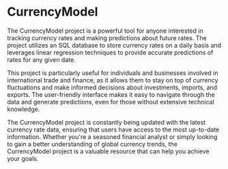 # CurrencyModel
The CurrencyModel project is a powerful tool for anyone interested in tracking currency rates and making predictions about future rates. The project utilizes an SQL database to store currency rates on a daily basis and leverages linear regression techniques to provide accurate predictions of rates for any given date.

This project is particularly useful for individuals and businesses involved in international trade and finance, as it allows them to stay on top of currency fluctuations and make informed decisions about investments, imports, and exports. The user-friendly interface makes it easy to navigate through the data and generate predictions, even for those without extensive technical knowledge.

The CurrencyModel project is constantly being updated with the latest currency rate data, ensuring that users have access to the most up-to-date information. Whether you're a seasoned financial analyst or simply looking to gain a better understanding of global currency trends, the CurrencyModel project is a valuable resource that can help you achieve your goals.
